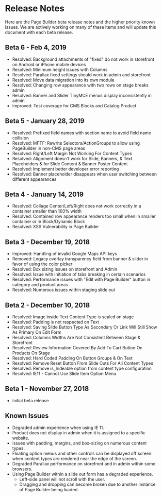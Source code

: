 # Release Notes

Here are the Page Builder beta release notes and the higher priority known issues. We are actively working on many of these items and will update this document with each beta release.

## Beta 6 - Feb 4, 2019

- Resolved: Background attachments of "fixed" do not work in storefront on Android or iPhone mobile devices<!-- MC-5419 -->
- Resolved: Minimum height issues with Columns <!-- MC-5405 -->
- Resolved: Parallax fixed settings should work in admin and storefront <!-- MC-11066 -->
- Resolved: Move data migration into its own module <!-- MC-5824 -->
- Resolved: Changing row appearance with two rows on stage breaks admin <!-- MC-11821 -->
- Resolved: Banner and Slider TinyMCE menus display inconsistently in admin <!-- MC-13691 -->
- Improved: Test coverage for CMS Blocks and Catalog Product <!-- MC-3328, MC3329 -->

## Beta 5 - January 28, 2019

- Resolved: Prefixed field names with section name to avoid field name collision <!-- MC-5232 -->
- Resolved: MFTF: Rewrite Selectors/ActionGroups to allow using PageBuilder in non-CMS page areas <!-- MC-4231 -->
- Resolved: Right/Left Margin Not Working For Content Types <!-- MC-5025 -->
- Resolved: Alignment doesn't work for Slide, Banners, & Text Placeholders & for Slide Content & Banner Poster Content <!-- MMC-4290 -->
- Resolved: Implement better developer error reporting <!-- MC-5691 -->
- Resolved: Banner placeholder disappears when user switching between different appearances <!-- MC-5727 -->

## Beta 4 - January 14, 2019

- Resolved: Collage Center/Left/Right does not work correctly in a container smaller than 100% width <!-- MC-5372 -->
- Resolved: Contained row appearance renders too small when in smaller container or in Block/Dynamic Block <!-- MC-5432 -->
- Resolved: XSS Vulnerability in Page Builder <!-- MC-5835 -->

## Beta 3 - December 19, 2018

- Improved: Handling of invalid Google Maps API keys <!-- MC-5723 -->
- Removed: Legacy overlay transparency field from banner & slider in favor of using the color picker <!-- MC-3895 -->
- Resolved: Box sizing issues on storefront and Admin <!-- MC-5079 --> 
- Resolved: Issue with initiation of tabs breaking in certain scenarios <!-- MC-5363 --> 
- Resolved: Performance issues with "Edit with Page Builder" button in category and product areas <!-- MC-5403 --> 
- Resolved: Numerous issues within staging slide out <!-- MC-5423 --> 

## Beta 2 - December 10, 2018

- Resolved: Image inside Text Content Type is scaled on stage <!-- MC-3509 --> 
- Resolved: Padding is not respected on Text <!-- MC-3713 --> 
- Resolved: Saving Slide Button Type As Secondary Or Link Will Still Show As Primary On Edit Form <!-- MC-3818 --> 
- Resolved: Columns Widths Are Not Consistent Between Stage & Storefront <!-- MC-3992 --> 
- Resolved: Review Information Covered By Add To Cart Button On Products On Stage <!-- MC-4130 --> 
- Resolved: Hard Coded Padding On Button Groups & On Text <!-- MC-4278 --> 
- Resolved: Remove Reset Button From Slide Outs For All Content Types <!-- MC-5790 --> 
- Resolved: Remove is_hideable option from content type configuration <!-- MC-4959 --> 
- Resolved: IE11 - Cannot Use Slide Item Option Menu <!-- MC-5443 --> 

## Beta 1 - November 27, 2018

- Initial beta release

## Known Issues

* Degraded admin experience when using IE 11.
* Product does not display in admin when it is assigned to a specific website. <!-- MC-5373 -->
* Issues with padding, margins, and box-sizing on numerous content types. <!-- MC-11021 -->
* Floating option menus and other controls can be displayed off screen when content types are rendered near the edge of the screen. <!-- MC-5383 -->
* Degraded Parallax performance on storefront and in admin within some browsers. <!-- MC-5480 -->
* Using Page Builder within a slide out form has a degraded experience.
    * Left-side panel will not scroll with the user.
    * Dragging and dropping can become broken due to another instance of Page Builder being loaded.